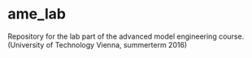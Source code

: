 # ame_lab
Repository for the lab part of the advanced model engineering course. (University of Technology Vienna, summerterm 2016)


